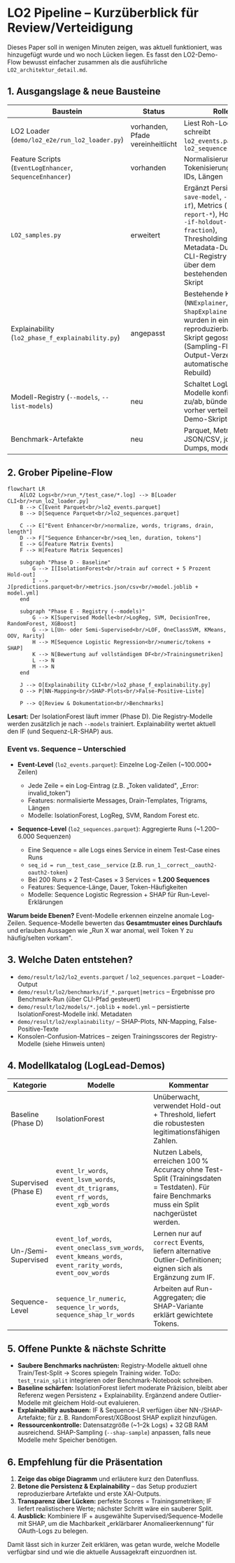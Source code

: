 # LO2 Pipeline – Kurzüberblick für Review/Verteidigung

Dieses Paper soll in wenigen Minuten zeigen, was aktuell funktioniert, was hinzugefügt wurde und wo noch Lücken liegen. Es fasst den LO2-Demo-Flow bewusst einfacher zusammen als die ausführliche `LO2_architektur_detail.md`.

## 1. Ausgangslage & neue Bausteine


| Baustein | Status | Rolle |
| --- | --- | --- |
| LO2 Loader (`demo/lo2_e2e/run_lo2_loader.py`) | vorhanden, Pfade vereinheitlicht | Liest Roh-Logs, schreibt `lo2_events.parquet` & `lo2_sequences.parquet` |
| Feature Scripts (`EventLogEnhancer`, `SequenceEnhancer`) | vorhanden | Normalisierung, Tokenisierung, Drain IDs, Längen |
| `LO2_samples.py` | erweitert | Ergänzt Persistenz (`--save-model`, `--save-if`), Metrics (`--report-*`), Hold-out (`--if-holdout-fraction`), Thresholding, Metadata-Dump und CLI-Registry-Schalter über dem bestehenden Demo-Skript |
| Explainability (`lo2_phase_f_explainability.py`) | angepasst | Bestehende Klassen (`NNExplainer`, `ShapExplainer`) wurden in ein reproduzierbares CLI-Skript gegossen (Sampling-Flags, Output-Verzeichnis, automatischer IF-Rebuild) |
| Modell-Registry (`--models`, `--list-models`) | neu | Schaltet LogLead-Modelle konfigurierbar zu/ab, bündelt die vorher verteilten Demo-Skripte |
| Benchmark-Artefakte | neu | Parquet, Metrics-JSON/CSV, joblib-Dumps, model.yml |

## 2. Grober Pipeline-Flow

```mermaid
flowchart LR
    A[LO2 Logs<br/>run_*/test_case/*.log] --> B[Loader CLI<br/>run_lo2_loader.py]
    B --> C[Event Parquet<br/>lo2_events.parquet]
    B --> D[Sequence Parquet<br/>lo2_sequences.parquet]

    C --> E["Event Enhancer<br/>normalize, words, trigrams, drain, length"]
    D --> F["Sequence Enhancer<br/>seq_len, duration, tokens"]
    E --> G[Feature Matrix Events]
    F --> H[Feature Matrix Sequences]

    subgraph "Phase D - Baseline"
        G --> I[IsolationForest<br/>train auf correct + 5 Prozent Hold-out]
        I --> J[predictions.parquet<br/>metrics.json/csv<br/>model.joblib + model.yml]
    end

    subgraph "Phase E - Registry (--models)"
        G --> K[Supervised Modelle<br/>LogReg, SVM, DecisionTree, RandomForest, XGBoost]
        G --> L[Un- oder Semi-Supervised<br/>LOF, OneClassSVM, KMeans, OOV, Rarity]
        H --> M[Sequence Logistic Regression<br/>numeric/tokens + SHAP]
        K --> N[Bewertung auf vollständigem DF<br/>Trainingsmetriken]
        L --> N
        M --> N
    end

    J --> O[Explainability CLI<br/>lo2_phase_f_explainability.py]
    O --> P[NN-Mapping<br/>SHAP-Plots<br/>False-Positive-Liste]

    P --> Q[Review & Dokumentation<br/>Benchmarks]

```

**Lesart:** Der IsolationForest läuft immer (Phase D). Die Registry-Modelle werden zusätzlich je nach `--models` trainiert. Explainability wertet aktuell den IF (und Sequenz-LR-SHAP) aus.

### Event vs. Sequence – Unterschied

- **Event-Level** (`lo2_events.parquet`): Einzelne Log-Zeilen (~100.000+ Zeilen)
  - Jede Zeile = ein Log-Eintrag (z.B. „Token validated", „Error: invalid_token")
  - Features: normalisierte Messages, Drain-Templates, Trigrams, Längen
  - Modelle: IsolationForest, LogReg, SVM, Random Forest etc.
  
- **Sequence-Level** (`lo2_sequences.parquet`): Aggregierte Runs (~1.200–6.000 Sequenzen)
  - Eine Sequence = alle Logs eines Service in einem Test-Case eines Runs
  - `seq_id = run__test_case__service` (z.B. `run_1__correct__oauth2-oauth2-token`)
  - Bei 200 Runs × 2 Test-Cases × 3 Services = **1.200 Sequences**
  - Features: Sequence-Länge, Dauer, Token-Häufigkeiten
  - Modelle: Sequence Logistic Regression + SHAP für Run-Level-Erklärungen

**Warum beide Ebenen?** Event-Modelle erkennen einzelne anomale Log-Zeilen. Sequence-Modelle bewerten das **Gesamtmuster eines Durchlaufs** und erlauben Aussagen wie „Run X war anomal, weil Token Y zu häufig/selten vorkam".

## 3. Welche Daten entstehen?
- `demo/result/lo2/lo2_events.parquet` / `lo2_sequences.parquet` – Loader-Output  
- `demo/result/lo2/benchmarks/if_*.parquet|metrics` – Ergebnisse pro Benchmark-Run (über CLI-Pfad gesteuert)  
- `demo/result/lo2/models/*.joblib` + `model.yml` – persistierte IsolationForest-Modelle inkl. Metadaten  
- `demo/result/lo2/explainability/` – SHAP-Plots, NN-Mapping, False-Positive-Texte  
- Konsolen-Confusion-Matrices – zeigen Trainingsscores der Registry-Modelle (siehe Hinweis unten)

## 4. Modellkatalog (LogLead-Demos)

| Kategorie | Modelle | Kommentar |
| --- | --- | --- |
| Baseline (Phase D) | IsolationForest | Unüberwacht, verwendet Hold-out + Threshold, liefert die robustesten legitimationsfähigen Zahlen. |
| Supervised (Phase E) | `event_lr_words`, `event_lsvm_words`, `event_dt_trigrams`, `event_rf_words`, `event_xgb_words` | Nutzen Labels, erreichen 100 % Accuracy ohne Test-Split (Trainingsdaten = Testdaten). Für faire Benchmarks muss ein Split nachgerüstet werden. |
| Un-/Semi-Supervised | `event_lof_words`, `event_oneclass_svm_words`, `event_kmeans_words`, `event_rarity_words`, `event_oov_words` | Lernen nur auf `correct` Events, liefern alternative Outlier-Definitionen; eignen sich als Ergänzung zum IF. |
| Sequence-Level | `sequence_lr_numeric`, `sequence_lr_words`, `sequence_shap_lr_words` | Arbeiten auf Run-Aggregaten; die SHAP-Variante erklärt gewichtete Tokens. |

## 5. Offene Punkte & nächste Schritte
- **Saubere Benchmarks nachrüsten:** Registry-Modelle aktuell ohne Train/Test-Split → Scores spiegeln Training wider. ToDo: `test_train_split` integrieren oder Benchmark-Notebook schreiben.  
- **Baseline schärfen:** IsolationForest liefert moderate Präzision, bleibt aber Referenz wegen Persistenz + Explainability. Ergänzend andere Outlier-Modelle mit gleichem Hold-out evaluieren.  
- **Explainability ausbauen:** IF & Sequence-LR verfügen über NN-/SHAP-Artefakte; für z. B. RandomForest/XGBoost SHAP explizit hinzufügen.  
- **Ressourcenkontrolle:** Datensatzgröße (~1–2k Logs) + 32 GB RAM ausreichend. SHAP-Sampling (`--shap-sample`) anpassen, falls neue Modelle mehr Speicher benötigen.


## 6. Empfehlung für die Präsentation
1. **Zeige das obige Diagramm** und erläutere kurz den Datenfluss.  
2. **Betone die Persistenz & Explainability** – das Setup produziert reproduzierbare Artefakte und erste XAI-Outputs.  
3. **Transparenz über Lücken:** perfekte Scores = Trainingsmetriken; IF liefert realistischere Werte; nächster Schritt wäre ein sauberer Split.  
4. **Ausblick:** Kombiniere IF + ausgewählte Supervised/Sequence-Modelle mit SHAP, um die Machbarkeit „erklärbarer Anomalieerkennung“ für OAuth-Logs zu belegen.

Damit lässt sich in kurzer Zeit erklären, was getan wurde, welche Modelle verfügbar sind und wie die aktuelle Aussagekraft einzuordnen ist.
